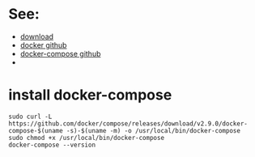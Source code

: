 # See:

- [download ](https://github.com/docker/compose/releases/download/v2.9.0/docker-compose-linux-x86_64)
- [docker github](https://github.com/docker)
- [docker-compose github](https://github.com/docker/compose)
- []()

# install docker-compose
```
sudo curl -L https://github.com/docker/compose/releases/download/v2.9.0/docker-compose-$(uname -s)-$(uname -m) -o /usr/local/bin/docker-compose
sudo chmod +x /usr/local/bin/docker-compose
docker-compose --version
```

